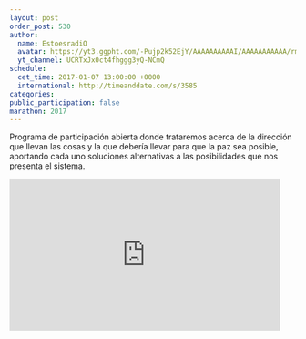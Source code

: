 ```yaml
---
layout: post
order_post: 530
author:
  name: EstoesradiO
  avatar: https://yt3.ggpht.com/-Pujp2k52EjY/AAAAAAAAAAI/AAAAAAAAAAA/rmJgmFoeUt4/s88-c-k-no-mo-rj-c0xffffff/photo.jpg
  yt_channel: UCRTxJx0ct4fhggg3yQ-NCmQ
schedule:
  cet_time: 2017-01-07 13:00:00 +0000
  international: http://timeanddate.com/s/3585
categories:
public_participation: false
marathon: 2017
---
```

Programa de participación abierta donde trataremos acerca de la dirección que llevan las cosas y la que debería llevar para que la paz sea posible, aportando cada uno soluciones alternativas a las posibilidades que nos presenta el sistema.

<iframe width="475" height="267" src="https://www.youtube.com/embed/rpKCLZNL_rM" frameborder="0" allowfullscreen></iframe>
